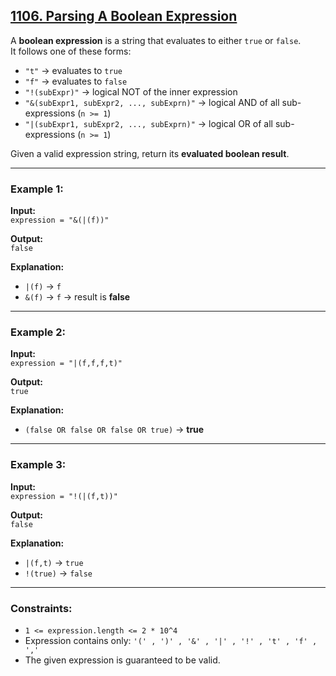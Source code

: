 ## [1106. Parsing A Boolean Expression](https://leetcode.com/problems/parsing-a-boolean-expression/)

A **boolean expression** is a string that evaluates to either `true` or `false`.  
It follows one of these forms:

- `"t"` → evaluates to `true`
- `"f"` → evaluates to `false`
- `"!(subExpr)"` → logical NOT of the inner expression
- `"&(subExpr1, subExpr2, ..., subExprn)"` → logical AND of all sub-expressions (`n >= 1`)
- `"|(subExpr1, subExpr2, ..., subExprn)"` → logical OR of all sub-expressions (`n >= 1`)

Given a valid expression string, return its **evaluated boolean result**.

---

### Example 1:
**Input:**  
`expression = "&(|(f))"`

**Output:**  
`false`  

**Explanation:**  
- `|(f)` → `f`  
- `&(f)` → `f` → result is **false**

---

### Example 2:
**Input:**  
`expression = "|(f,f,f,t)"`

**Output:**  
`true`  

**Explanation:**  
- `(false OR false OR false OR true)` → **true**

---

### Example 3:
**Input:**  
`expression = "!(|(f,t))"`

**Output:**  
`false`  

**Explanation:**  
- `|(f,t)` → `true`  
- `!(true)` → `false`

---

### Constraints:
- `1 <= expression.length <= 2 * 10^4`  
- Expression contains only: `'(' , ')' , '&' , '|' , '!' , 't' , 'f' , ','`  
- The given expression is guaranteed to be valid.
